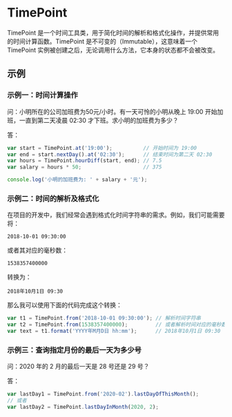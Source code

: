 # TimePoint

TimePoint 是一个时间工具类，用于简化时间的解析和格式化操作，并提供常用的时间计算函数。TimePoint 是不可变的（Immutable），这意味着一个 TimePoint 实例被创建之后，无论调用什么方法，它本身的状态都不会被改变。

## 示例

### 示例一：时间计算操作

问：小明所在的公司加班费为50元/小时。有一天可怜的小明从晚上 19:00 开始加班，一直到第二天凌晨 02:30 才下班。求小明的加班费为多少？

答：

```js
var start = TimePoint.at('19:00');          // 开始时间为 19:00
var end = start.nextDay().at('02:30');      // 结束时间为第二天 02:30
var hours = TimePoint.hourDiff(start, end); // 7.5
var salary = hours * 50;                    // 375

console.log('小明的加班费为: ' + salary + '元');
```

### 示例二：时间的解析及格式化

在项目的开发中，我们经常会遇到格式化时间字符串的需求。例如，我们可能需要将：

```
2018-10-01 09:30:00
```

或者其对应的毫秒数：

```
1538357400000
```

转换为：

```
2018年10月1日 09:30
```

那么我可以使用下面的代码完成这个转换：

```js
var t1 = TimePoint.from('2018-10-01 09:30:00'); // 解析时间字符串
var t2 = TimePoint.from(1538357400000);         // 或者解析时间对应的毫秒数
var text = t1.format('YYYY年M月D日 hh:mm');      // 2018年10月1日 09:30
```

### 示例三：查询指定月份的最后一天为多少号

问：2020 年的 2 月的最后一天是 28 号还是 29 号？

答：

```js
var lastDay1 = TimePoint.from('2020-02').lastDayOfThisMonth();
// 或者
var lastDay2 = TimePoint.lastDayInMonth(2020, 2);
```
